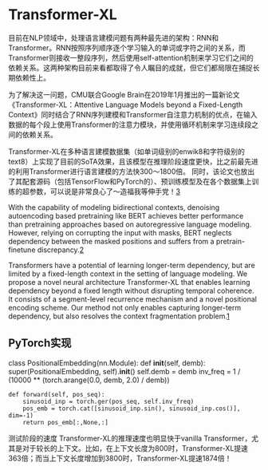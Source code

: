 

<!--
 * @version:
 * @Author:  StevenJokess https://github.com/StevenJokess
 * @Date: 2020-10-07 16:28:57
 * @LastEditors:  StevenJokess https://github.com/StevenJokess
 * @LastEditTime: 2020-12-24 22:50:55
 * @Description:
 * @TODO::
 * @Reference:
-->

# Transformer-XL

目前在NLP领域中，处理语言建模问题有两种最先进的架构：RNN和Transformer。RNN按照序列顺序逐个学习输入的单词或字符之间的关系，而Transformer则接收一整段序列，然后使用self-attention机制来学习它们之间的依赖关系。这两种架构目前来看都取得了令人瞩目的成就，但它们都局限在捕捉长期依赖性上。

为了解决这一问题，CMU联合Google Brain在2019年1月推出的一篇新论文《Transformer-XL：Attentive Language Models beyond a Fixed-Length Context》同时结合了RNN序列建模和Transformer自注意力机制的优点，在输入数据的每个段上使用Transformer的注意力模块，并使用循环机制来学习连续段之间的依赖关系。

Transformer-XL在多种语言建模数据集（如单词级别的enwik8和字符级别的text8）上实现了目前的SoTA效果，且该模型在推理阶段速度更快，比之前最先进的利用Transformer进行语言建模的方法快300～1800倍。 同时，该论文也放出了其配套源码（包括TensorFlow和PyTorch的）、预训练模型及在各个数据集上训练的超参数，可以说是非常良心了～造福我等伸手党！[3]

With the capability of modeling bidirectional contexts, denoising autoencoding based pretraining like BERT achieves better performance than pretraining approaches based on autoregressive language modeling. However, relying on corrupting the input with masks, BERT neglects dependency between the masked positions and suffers from a pretrain-finetune discrepancy.[2]

Transformers have a potential of learning longer-term dependency, but are limited by a fixed-length context in the setting of language modeling. We propose a novel neural architecture Transformer-XL that enables learning dependency beyond a fixed length without disrupting temporal coherence. It consists of a segment-level recurrence mechanism and a novel positional encoding scheme. Our method not only enables capturing longer-term dependency, but also resolves the context fragmentation problem.[1]

## PyTorch实现

class PositionalEmbedding(nn.Module):
    def __init__(self, demb):
        super(PositionalEmbedding, self).__init__()
        self.demb = demb
        inv_freq = 1 / (10000 ** (torch.arange(0.0, demb, 2.0) / demb))

    def forward(self, pos_seq):
        sinusoid_inp = torch.ger(pos_seq, self.inv_freq)
        pos_emb = torch.cat([sinusoid_inp.sin(), sinusoid_inp.cos()], dim=-1)
        return pos_emb[:,None,:]


测试阶段的速度
Transformer-XL的推理速度也明显快于vanilla Transformer，尤其是对于较长的上下文。比如，在上下文长度为800时，Transformer-XL提速363倍；而当上下文长度增加到3800时，Transformer-XL提速1874倍！


[1]: https://arxiv.org/abs/1901.02860
[2]: https://huggingface.co/transformers/model_doc/transformerxl.html
[3]: https://github.com/NLP-LOVE/ML-NLP/tree/master/NLP/16.9%20XLNet
[4]: https://blog.csdn.net/magical_bubble/article/details/89060213
[5]: https://github.com/kimiyoung/transformer-xl
